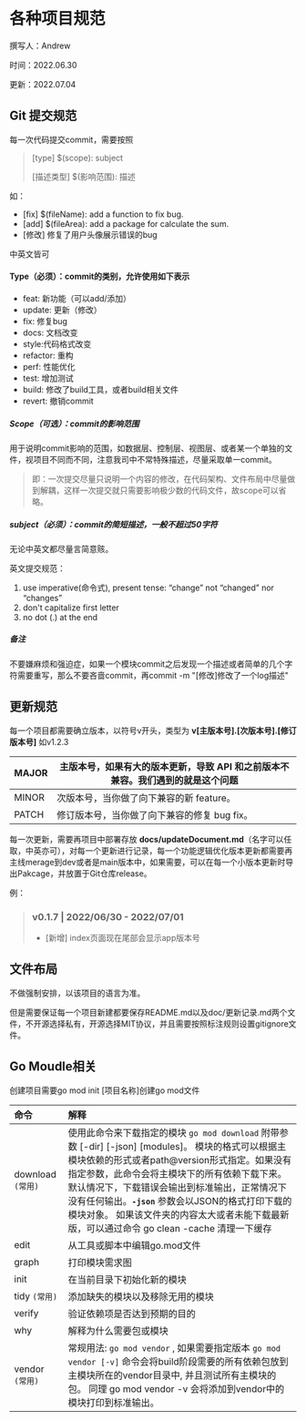 # 各种项目规范

撰写人：Andrew

时间：2022.06.30

更新：2022.07.04

## Git 提交规范

每一次代码提交commit，需要按照

> [type] $(scope): subject
>
> [描述类型] $(影响范围): 描述 

如：

- [fix] $(fileName): add a function to fix bug.
- [add] $(fileArea): add a package for calculate the sum.
- [修改] 修复了用户头像展示错误的bug

中英文皆可

#### Type（必须）：commit的类别，允许使用如下表示

- feat: 新功能（可以add/添加）
- update: 更新（修改）
- fix: 修复bug
- docs: 文档改变
- style:代码格式改变
- refactor: 重构
- perf: 性能优化
- test: 增加测试
- build: 修改了build工具，或者build相关文件
- revert: 撤销commit

##### Scope（可选）：commit的影响范围

用于说明commit影响的范围，如数据层、控制层、视图层、或者某一个单独的文件，视项目不同而不同，注意我司中不常特殊描述，尽量采取单一commit。

> 即：一次提交尽量只说明一个内容的修改，在代码架构、文件布局中尽量做到解耦，这样一次提交就只需要影响极少数的代码文件，故scope可以省略。

##### subject（必须）：commit的简短描述，一般不超过50字符

无论中英文都尽量言简意赅。

英文提交规范：

1. use imperative(命令式), present tense: “change” not “changed” nor “changes”
2. don't capitalize first letter
3. no dot (.) at the end

##### 备注

不要嫌麻烦和强迫症，如果一个模块commit之后发现一个描述或者简单的几个字符需要重写，那么不要吝啬commit，再commit -m "[修改]修改了一个log描述"

## 更新规范

每一个项目都需要确立版本，以符号v开头，类型为 **v[主版本号].[次版本号].[修订版本号]** 如v1.2.3

| MAJOR | 主版本号，如果有大的版本更新，导致 API 和之前版本不兼容。我们遇到的就是这个问题 |
| ----- | ------------------------------------------------------------ |
| MINOR | 次版本号，当你做了向下兼容的新 feature。                     |
| PATCH | 修订版本号，当你做了向下兼容的修复 bug fix。                 |

每一次更新，需要再项目中部署存放 **docs/updateDocument.md**（名字可以任取，中英亦可），对每一个更新进行记录，每一个功能逻辑优化版本更新都需要再主线merage到dev或者是main版本中，如果需要，可以在每一个小版本更新时导出Pakcage，并放置于Git仓库release。

例：

> ### v0.1.7 | 2022/06/30 - 2022/07/01
> - [新增] index页面现在尾部会显示app版本号 

## 文件布局

不做强制安排，以该项目的语言为准。

但是需要保证每一个项目新建都要保存README.md以及doc/更新记录.md两个文件，不开源选择私有，开源选择MIT协议，并且需要按照标注规则设置gitignore文件。

## Go Moudle相关

创建项目需要go mod init [项目名称]创建go mod文件

| 命令              | 解释                                                         |
| :---------------- | :----------------------------------------------------------- |
| download `(常用)` | 使用此命令来下载指定的模块 `go mod download` 附带参数 [-dir] [-json] [modules]。 模块的格式可以根据主模块依赖的形式或者path@version形式指定。如果没有指定参数，此命令会将主模块下的所有依赖下载下来。 默认情况下，下载错误会输出到标准输出，正常情况下没有任何输出。**`-json`** 参数会以JSON的格式打印下载的模块对象。 如果该文件夹的内容太大或者未能下载最新版，可以通过命令 go clean -cache 清理一下缓存 |
| edit              | 从工具或脚本中编辑go.mod文件                                 |
| graph             | 打印模块需求图                                               |
| init              | 在当前目录下初始化新的模块                                   |
| tidy `(常用)`     | 添加缺失的模块以及移除无用的模块                             |
| verify            | 验证依赖项是否达到预期的目的                                 |
| why               | 解释为什么需要包或模块                                       |
| vendor `(常用)`   | 常规用法: `go mod vendor` , 如果需要指定版本 `go mod vendor [-v]` 命令会将build阶段需要的所有依赖包放到主模块所在的vendor目录中, 并且测试所有主模块的包。 同理 go mod vendor -v 会将添加到vendor中的模块打印到标准输出。 |

